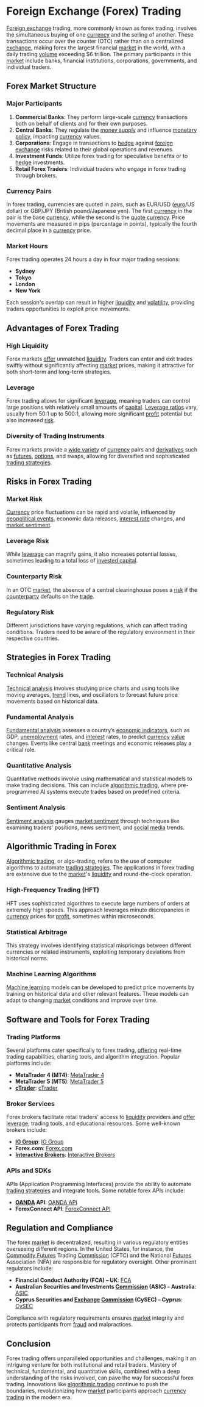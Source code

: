 # Foreign Exchange (Forex) Trading

[Foreign exchange](../f/foreign_exchange.md) trading, more commonly known as forex trading, involves the simultaneous buying of one [currency](../c/currency.md) and the selling of another. These transactions occur over the counter (OTC) rather than on a centralized [exchange](../e/exchange.md), making forex the largest financial [market](../m/market.md) in the world, with a daily trading [volume](../v/volume.md) exceeding $6 trillion. The primary participants in this [market](../m/market.md) include banks, financial institutions, corporations, governments, and individual traders.

## Forex Market Structure

### Major Participants

1. **Commercial Banks**: They perform large-scale [currency](../c/currency.md) transactions both on behalf of clients and for their own purposes.
2. **Central Banks**: They regulate the [money supply](../m/money_supply.md) and influence [monetary policy](../m/monetary_policy.md), impacting [currency](../c/currency.md) values.
3. **Corporations**: Engage in transactions to [hedge](../h/hedge.md) against [foreign exchange](../f/foreign_exchange.md) risks related to their global operations and revenues.
4. **Investment Funds**: Utilize forex trading for speculative benefits or to [hedge](../h/hedge.md) investments.
5. **Retail Forex Traders**: Individual traders who engage in forex trading through brokers.

### Currency Pairs

In forex trading, currencies are quoted in pairs, such as EUR/USD ([euro](../e/euro.md)/US dollar) or GBP/JPY (British pound/Japanese yen). The first [currency](../c/currency.md) in the pair is the base [currency](../c/currency.md), while the second is the [quote currency](../q/quote_currency.md). Price movements are measured in pips (percentage in points), typically the fourth decimal place in a [currency](../c/currency.md) price.

### Market Hours

Forex trading operates 24 hours a day in four major trading sessions:
- **Sydney**
- **Tokyo**
- **London**
- **New York**

Each session's overlap can result in higher [liquidity](../l/liquidity.md) and [volatility](../v/volatility.md), providing traders opportunities to exploit price movements.

## Advantages of Forex Trading

### High Liquidity

Forex markets [offer](../o/offer.md) unmatched [liquidity](../l/liquidity.md). Traders can enter and exit trades swiftly without significantly affecting [market](../m/market.md) prices, making it attractive for both short-term and long-term strategies.

### Leverage

Forex trading allows for significant [leverage](../l/leverage.md), meaning traders can control large positions with relatively small amounts of [capital](../c/capital.md). [Leverage ratios](../l/leverage_ratios.md) vary, usually from 50:1 up to 500:1, allowing more significant [profit](../p/profit.md) potential but also increased [risk](../r/risk.md).

### Diversity of Trading Instruments

Forex markets provide a [wide variety](../w/wide_variety.md) of [currency](../c/currency.md) pairs and [derivatives](../d/derivatives.md) such as [futures](../f/futures.md), [options](../o/options.md), and swaps, allowing for diversified and sophisticated [trading strategies](../t/trading_strategies.md).

## Risks in Forex Trading

### Market Risk

[Currency](../c/currency.md) price fluctuations can be rapid and volatile, influenced by [geopolitical events](../g/geopolitical_events.md), economic data releases, [interest rate](../i/interest_rate.md) changes, and [market sentiment](../m/market_sentiment.md).

### Leverage Risk

While [leverage](../l/leverage.md) can magnify gains, it also increases potential losses, sometimes leading to a total loss of [invested capital](../i/invested_capital.md).

### Counterparty Risk

In an OTC [market](../m/market.md), the absence of a central clearinghouse poses a [risk](../r/risk.md) if the [counterparty](../c/counterparty.md) defaults on the [trade](../t/trade.md).

### Regulatory Risk

Different jurisdictions have varying regulations, which can affect trading conditions. Traders need to be aware of the regulatory environment in their respective countries.

## Strategies in Forex Trading

### Technical Analysis

[Technical analysis](../t/technical_analysis.md) involves studying price charts and using tools like moving averages, [trend](../t/trend.md) lines, and oscillators to forecast future price movements based on historical data.

### Fundamental Analysis

[Fundamental analysis](../f/fundamental_analysis.md) assesses a country’s [economic indicators](../e/economic_indicators.md), such as GDP, [unemployment](../u/unemployment.md) rates, and [interest](../i/interest.md) rates, to predict [currency](../c/currency.md) [value](../v/value.md) changes. Events like central [bank](../b/bank.md) meetings and economic releases play a critical role.

### Quantitative Analysis

Quantitative methods involve using mathematical and statistical models to make trading decisions. This can include [algorithmic trading](../a/algorithmic_trading.md), where pre-programmed AI systems execute trades based on predefined criteria.

### Sentiment Analysis

[Sentiment analysis](../s/sentiment_analysis.md) gauges [market sentiment](../m/market_sentiment.md) through techniques like examining traders' positions, news sentiment, and [social media](../s/social_media.md) trends.

## Algorithmic Trading in Forex

[Algorithmic trading](../a/algorithmic_trading.md), or algo-trading, refers to the use of computer algorithms to automate [trading strategies](../t/trading_strategies.md). The applications in forex trading are extensive due to the [market](../m/market.md)'s [liquidity](../l/liquidity.md) and round-the-clock operation.

### High-Frequency Trading (HFT)

HFT uses sophisticated algorithms to execute large numbers of orders at extremely high speeds. This approach leverages minute discrepancies in [currency](../c/currency.md) prices for [profit](../p/profit.md), sometimes within microseconds.

### Statistical Arbitrage

This strategy involves identifying statistical mispricings between different currencies or related instruments, exploiting temporary deviations from historical norms.

### Machine Learning Algorithms

[Machine learning](../m/machine_learning.md) models can be developed to predict price movements by training on historical data and other relevant features. These models can adapt to changing [market](../m/market.md) conditions and improve over time.

## Software and Tools for Forex Trading

### Trading Platforms

Several platforms cater specifically to forex trading, [offering](../o/offering.md) real-time trading capabilities, charting tools, and algorithm integration. Popular platforms include:
- **MetaTrader 4 (MT4)**: [MetaTrader 4](https://www.metatrader4.com/)
- **MetaTrader 5 (MT5)**: [MetaTrader 5](https://www.metatrader5.com/)
- **[cTrader](../c/ctrader.md)**: [cTrader](https://www.ctrader.com/)

### Broker Services

Forex brokers facilitate retail traders' access to [liquidity](../l/liquidity.md) providers and [offer](../o/offer.md) [leverage](../l/leverage.md), trading tools, and educational resources. Some well-known brokers include:
- **[IG Group](../i/ig_group.md)**: [IG Group](https://www.ig.com/)
- **Forex.com**: [Forex.com](https://www.forex.com/)
- **[Interactive Brokers](../i/interactive_brokers.md)**: [Interactive Brokers](https://www.interactivebrokers.com/)

### APIs and SDKs

APIs (Application Programming Interfaces) provide the ability to automate [trading strategies](../t/trading_strategies.md) and integrate tools. Some notable forex APIs include:
- **[OANDA](../o/oanda.md) API**: [OANDA API](https://developer.oanda.com/)
- **ForexConnect API**: [ForexConnect API](https://fxcodebase.com/)

## Regulation and Compliance

The forex [market](../m/market.md) is decentralized, resulting in various regulatory entities overseeing different regions. In the United States, for instance, the [Commodity Futures](../c/commodity_futures.md) Trading [Commission](../c/commission.md) (CFTC) and the National [Futures](../f/futures.md) Association (NFA) are responsible for regulatory oversight. Other prominent regulators include:
- **Financial Conduct Authority (FCA) – UK**: [FCA](https://www.fca.org.uk/)
- **Australian Securities and Investments [Commission](../c/commission.md) (ASIC) – Australia**: [ASIC](https://www.asic.gov.au/)
- **Cyprus Securities and [Exchange](../e/exchange.md) [Commission](../c/commission.md) (CySEC) – Cyprus**: [CySEC](https://www.cysec.gov.cy/en-GB/home/)

Compliance with regulatory requirements ensures [market](../m/market.md) integrity and protects participants from [fraud](../f/fraud.md) and malpractices. 

## Conclusion

Forex trading offers unparalleled opportunities and challenges, making it an intriguing venture for both institutional and retail traders. Mastery of technical, fundamental, and quantitative skills, combined with a deep understanding of the risks involved, can pave the way for successful forex trading. Innovations like [algorithmic trading](../a/algorithmic_trading.md) continue to push the boundaries, revolutionizing how [market](../m/market.md) participants approach [currency trading](../c/currency_trading_strategies.md) in the modern era.
